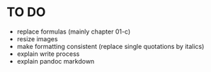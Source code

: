 TO DO
=====

- replace formulas (mainly chapter 01-c)
- resize images
- make formatting consistent (replace single quotations by italics)
- explain write process
- explain pandoc markdown
